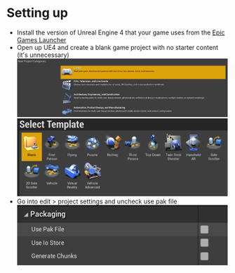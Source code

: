 # Setting up
- Install the version of Unreal Engine 4 that your game uses from the [Epic Games Launcher](https://www.unrealengine.com/en-US/download)
- Open up UE4 and create a blank game project with no starter content (it's unnecessary)
![](NewProject.png)
![](NewProject2.png)
- Go into edit > project settings and uncheck use pak file
![](Unchecking.png)